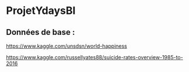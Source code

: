# ProjetYdaysBI

## Données de base :


https://www.kaggle.com/unsdsn/world-happiness



https://www.kaggle.com/russellyates88/suicide-rates-overview-1985-to-2016